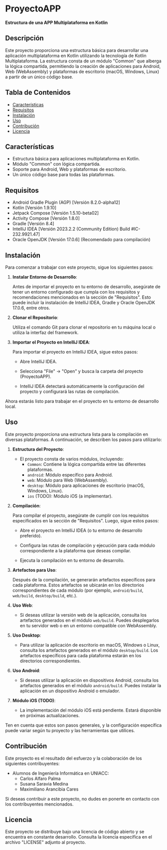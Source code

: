 # ProyectoAPP
**Estructura de una APP Multiplataforma en Kotlin**

## Descripción

Este proyecto proporciona una estructura básica para desarrollar una aplicación multiplataforma en Kotlin utilizando la tecnología de Kotlin Multiplataforma. La estructura consta de un módulo "Common" que alberga la lógica compartida, permitiendo la creación de aplicaciones para Android, Web (WebAssembly) y plataformas de escritorio (macOS, Windows, Linux) a partir de un único código base.

## Tabla de Contenidos
- [Características](#características)
- [Requisitos](#requisitos)
- [Instalación](#instalación)
- [Uso](#uso)
- [Contribución](#contribución)
- [Licencia](#licencia)

## Características

- Estructura básica para aplicaciones multiplataforma en Kotlin.
- Módulo "Common" con lógica compartida.
- Soporte para Android, Web y plataformas de escritorio.
- Un único código base para todas las plataformas.

## Requisitos

- Android Gradle Plugin (AGP) [Versión 8.2.0-alpha12]
- Kotlin [Versión 1.9.10]
- Jetpack Compose [Versión 1.5.10-beta02]
- Activity Compose [Versión 1.8.0]
- Gradle [Versión 8.4]
- IntelliJ IDEA [Versión 2023.2.2 (Community Edition) Build #IC-232.9921.47]
- Oracle OpenJDK [Versión 17.0.6] (Recomendado para compilación)

## Instalación

Para comenzar a trabajar con este proyecto, sigue los siguientes pasos:

1. **Instalar Entorno de Desarrollo**:

   Antes de importar el proyecto en tu entorno de desarrollo, asegúrate de tener un entorno configurado que cumpla con los requisitos y recomendaciones mencionados en la sección de "Requisitos". Esto puede incluir la instalación de IntelliJ IDEA, Gradle y Oracle OpenJDK 17.0.6, entre otros.

2. **Clonar el Repositorio**:

   Utiliza el comando Git para clonar el repositorio en tu máquina local o utiliza la interfaz del framework.
3. **Importar el Proyecto en IntelliJ IDEA**:

   Para importar el proyecto en IntelliJ IDEA, sigue estos pasos:

    - Abre IntelliJ IDEA.

    - Selecciona "File" -> "Open" y busca la carpeta del proyecto (ProyectoAPP).

    - IntelliJ IDEA detectará automáticamente la configuración del proyecto y configurará las rutas de compilación.

Ahora estarás listo para trabajar en el proyecto en tu entorno de desarrollo local.

## Uso

Este proyecto proporciona una estructura lista para la compilación en diversas plataformas. A continuación, se describen los pasos para utilizarlo:

1. **Estructura del Proyecto**:

    - El proyecto consta de varios módulos, incluyendo:
        - `Common`: Contiene la lógica compartida entre las diferentes plataformas.
        - `android`: Módulo específico para Android.
        - `web`: Módulo para Web (WebAssembly).
        - `desktop`: Módulo para aplicaciones de escritorio (macOS, Windows, Linux).
        - `ios` (TODO): Módulo iOS (a implementar).

2. **Compilación**:

   Para compilar el proyecto, asegúrate de cumplir con los requisitos especificados en la sección de "Requisitos". Luego, sigue estos pasos:

    - Abre el proyecto en IntelliJ IDEA (o tu entorno de desarrollo preferido).

    - Configura las rutas de compilación y ejecución para cada módulo correspondiente a la plataforma que deseas compilar.

    - Ejecuta la compilación en tu entorno de desarrollo.

3. **Artefactos para Uso**:

   Después de la compilación, se generarán artefactos específicos para cada plataforma. Estos artefactos se ubicarán en los directorios correspondientes de cada módulo (por ejemplo, `android/build`, `web/build`, `desktop/build`, etc.).

4. **Uso Web**:

    - Si deseas utilizar la versión web de la aplicación, consulta los artefactos generados en el módulo `web/build`. Puedes desplegarlos en tu servidor web o en un entorno compatible con WebAssembly.

5. **Uso Desktop**:

    - Para utilizar la aplicación de escritorio en macOS, Windows o Linux, consulta los artefactos generados en el módulo `desktop/build`. Los artefactos específicos para cada plataforma estarán en los directorios correspondientes.

6. **Uso Android**:

    - Si deseas utilizar la aplicación en dispositivos Android, consulta los artefactos generados en el módulo `android/build`. Puedes instalar la aplicación en un dispositivo Android o emulador.

7. **Módulo iOS (TODO)**:

    - La implementación del módulo iOS está pendiente. Estará disponible en próximas actualizaciones.

Ten en cuenta que estos son pasos generales, y la configuración específica puede variar según tu proyecto y las herramientas que utilices. 

## Contribución

Este proyecto es el resultado del esfuerzo y la colaboración de los siguientes contribuyentes:

- Alumnos de Ingeniería Informática en UNIACC:
   - Carlos Alfaro Palma
   - Susana Saravia Medina
   - Maximiliano Arancibia Cares

Si deseas contribuir a este proyecto, no dudes en ponerte en contacto con los contribuyentes mencionados.

## Licencia

Este proyecto se distribuye bajo una licencia de código abierto y se encuentra en constante desarrollo. Consulta la licencia específica en el archivo "LICENSE" adjunto al proyecto.
